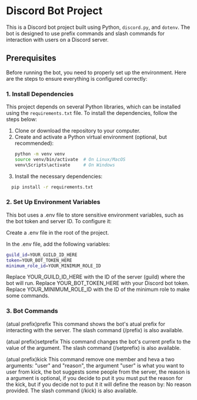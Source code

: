 # Discord Bot Project

This is a Discord bot project built using Python, `discord.py`, and `dotenv`. The bot is designed to use prefix commands and slash commands for interaction with users on a Discord server.

## Prerequisites

Before running the bot, you need to properly set up the environment. Here are the steps to ensure everything is configured correctly:

### 1. Install Dependencies

This project depends on several Python libraries, which can be installed using the `requirements.txt` file. To install the dependencies, follow the steps below:

1. Clone or download the repository to your computer.
2. Create and activate a Python virtual environment (optional, but recommended):
   ```bash
   python -m venv venv
   source venv/bin/activate  # On Linux/MacOS
   venv\Scripts\activate     # On Windows
   ```
3. Install the necessary dependencies:
```bash
  pip install -r requirements.txt
```
### 2. Set Up Environment Variables
This bot uses a .env file to store sensitive environment variables, such as the bot token and server ID. To configure it:

Create a .env file in the root of the project.

In the .env file, add the following variables:
```bash
guild_id=YOUR_GUILD_ID_HERE
token=YOUR_BOT_TOKEN_HERE
minimum_role_id=YOUR_MINIMUM_ROLE_ID
```
Replace YOUR_GUILD_ID_HERE with the ID of the server (guild) where the bot will run.
Replace YOUR_BOT_TOKEN_HERE with your Discord bot token.
Replace YOUR_MINIMUM_ROLE_ID with the ID of the minimum role to make some commands.

### 3. Bot Commands
(atual prefix)prefix
This command shows the bot's atual prefix for interacting with the server. The slash command (/prefix) is also available.

(atual prefix)setprefix
This command changes the bot's current prefix to the value of the argument. The slash command (/setprefix) is also available.

(atual prefix)kick
This command remove one member and heva a two arguments: "user" and "reason", the argument "user" is what you want to user from kick, the bot suggests some people from the server, the reason is a argument is optional, if you decide to put it you must put the reason for the kick, but if you decide not to put it it will define the reason by: No reason provided. The slash command (/kick) is also available.
